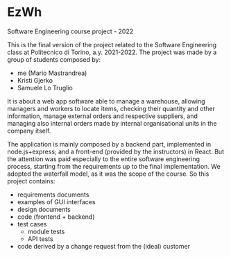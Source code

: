 # EzWh
Software Engineering course project - 2022

This is the final version of the project related to the Software Engineering class at Politecnico di Torino, a.y. 2021-2022.
The project was made by a group of students composed by:
- me (Mario Mastrandrea)
- Kristi Gjerko
- Samuele Lo Truglio

It is about a web app software able to manage a warehouse, allowing managers and workers to locate items, checking their quantity and other information, manage external orders and respective suppliers, and managing also internal orders made by internal organisational units in the company itself.

The application is mainly composed by a backend part, implemented in node.js+express; and a front-end (provided by the instructors) in React. But the attention was paid especially to the entire software engineering process, starting from the requirements up to the final implementation.
We adopted the waterfall model, as it was the scope of the course. 
So this project contains: 
- requirements documents
- examples of GUI interfaces
- design documents
- code (frontend + backend)
- test cases
  - module tests
  - API tests
- code derived by a change request from the (ideal) customer
